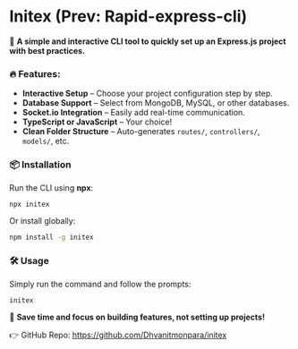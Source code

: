 # Initex (Prev: Rapid-express-cli)

🚀 **A simple and interactive CLI tool to quickly set up an Express.js project with best practices.**  

### 🔥 Features:  
- **Interactive Setup** – Choose your project configuration step by step.  
- **Database Support** – Select from MongoDB, MySQL, or other databases.  
- **Socket.io Integration** – Easily add real-time communication.  
- **TypeScript or JavaScript** – Your choice!  
- **Clean Folder Structure** – Auto-generates `routes/`, `controllers/`, `models/`, etc.  

### 📦 Installation  
Run the CLI using **npx**:  
```sh
npx initex
```  
Or install globally:  
```sh
npm install -g initex
```  

### 🛠 Usage  
Simply run the command and follow the prompts:  
```sh
initex
```  

🎯 **Save time and focus on building features, not setting up projects!**  

👉 GitHub Repo: https://github.com/Dhvanitmonpara/initex